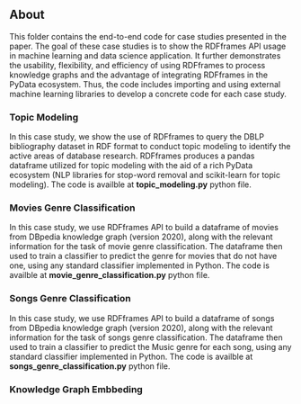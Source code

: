 ## About

This folder contains the end-to-end code for case studies presented in the paper. The goal of these case studies is to show the RDFframes API usage in machine learning and data science application. It further demonstrates the usability, flexibility, and efficiency of using RDFframes to process knowledge graphs and the advantage of integrating RDFframes in the PyData ecosystem. Thus, the code includes importing and using external machine learning libraries to develop a concrete code for each case study.   

  ###  Topic Modeling
   In this case study, we show the use of RDFframes to query the DBLP bibliography dataset in RDF format to conduct topic modeling to identify the active areas of     database research. RDFframes produces a pandas dataframe utilized for topic modeling with the aid of a rich PyData ecosystem (NLP libraries for stop-word           removal and scikit-learn for topic modeling). The code is availble at __topic_modeling.py__ python file. 
  
  ### Movies Genre Classification 
  
  In this case study, we use RDFframes API to build a dataframe of movies from DBpedia knowledge graph (version 2020), along with the relevant information for the     task of movie genre classification. The dataframe then used to train a classifier to predict the genre for movies that do not have one, using any standard           classifier implemented in Python. The code is availble at __movie_genre_classification.py__ python file. 

 ### Songs Genre Classification 
 
   In this case study, we use RDFframes API to build a dataframe of songs from DBpedia knowledge graph (version 2020), along with the relevant information for the    task of songs genre classification. The dataframe then used to train a classifier to predict the Music genre for each song, using any standard classifier implemented in Python. The code is availble at __songs_genre_classification.py__ python file. 
 
 ### Knowledge Graph Embbeding
